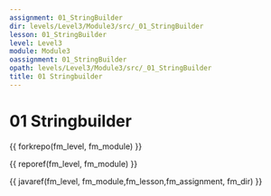 ```yaml
---
assignment: 01_StringBuilder
dir: levels/Level3/Module3/src/_01_StringBuilder
lesson: 01_StringBuilder
level: Level3
module: Module3
oassignment: 01_StringBuilder
opath: levels/Level3/Module3/src/_01_StringBuilder
title: 01 Stringbuilder
---
```

# 01 Stringbuilder

{{ forkrepo(fm_level, fm_module) }}

{{ reporef(fm_level, fm_module) }}




{{ javaref(fm_level, fm_module,fm_lesson,fm_assignment, fm_dir) }}

